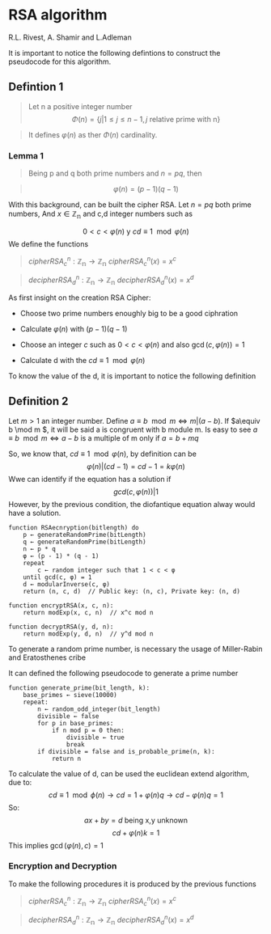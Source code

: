 # RSA algorithm

R.L. Rivest, A. Shamir and L.Adleman

It is important to notice the following defintions to construct the pseudocode for this algorithm.

## Defintion 1

> Let n a positive integer number
>$$\Phi(n)=\{j|1\leq j\leq n-1, j \text{ relative prime with n}\}$$

> It defines $\varphi(n)$ as ther $\Phi(n)$ cardinality.

### Lemma 1
> Being p and q both prime numbers and $n=pq$, then

> $$\varphi(n)=(p-1)(q-1)$$

With this background, can be built the cipher RSA. Let $n=pq$ both prime numbers, And $x\in \mathbb{Z_n}$ and c,d integer numbers such as

$$0<c<\varphi(n) \text{ y }cd\equiv 1 \mod \varphi(n)$$
We define the functions

> $cipherRSA^n_c:\mathbb{Z_n}\rightarrow \mathbb{Z_n} \text{  } cipherRSA^n_c(x)=x^c$

> $decipherRSA^n_d:\mathbb{Z_n}\rightarrow \mathbb{Z_n} \text{  } decipherRSA^n_d(x)=x^d$

As first insight on the creation RSA Cipher:

* Choose two prime numbers enoughly big to be a good ciphration

* Calculate $\varphi(n)$ with $(p-1)(q-1)$

* Choose an integer $c$ such as $0<c<\varphi(n)$ and also $\gcd(c,\varphi(n))=1$

* Calculate d with the $cd\equiv 1\mod \varphi(n)$

To know the value of the d, it is important to notice the following definition
## Definition 2

Let $m>1$ an integer number. Define $a\equiv b \mod m \Leftrightarrow m|(a-b)$. If $a\equiv b \mod m $, it will be said a is congruent with b module m. Is easy to see $a \equiv b \mod m \Leftrightarrow a-b$ is a multiple of  m only if $a=b+mq$

So, we know that, $cd \equiv 1 \mod \varphi(n)$, by definition can be 
$$\varphi(n)|(cd-1)=cd-1=k\varphi(n)$$
Wwe can identify if the equation has a solution if 
$$gcd(c,\varphi(n))|1$$
However, by the previous condition, the diofantique equation alway would have a solution.

```Pseudo
function RSAecnryption(bitlength) do
    p ← generateRandomPrime(bitLength)
    q ← generateRandomPrime(bitLength)
    n ← p * q
    φ ← (p - 1) * (q - 1)
    repeat
        c ← random integer such that 1 < c < φ
    until gcd(c, φ) = 1
    d ← modularInverse(c, φ)
    return (n, c, d)  // Public key: (n, c), Private key: (n, d)
```

```pseudo
function encryptRSA(x, c, n):
    return modExp(x, c, n)  // x^c mod n
```

```pseudo
function decryptRSA(y, d, n):
    return modExp(y, d, n)  // y^d mod n
```

To generate a random prime number, is necessary the usage of Miller-Rabin and Eratosthenes cribe

It can defined the following pseudocode to generate a prime number

```Pseudo
function generate_prime(bit_length, k):
    base_primes ← sieve(10000)
    repeat:
        n ← random_odd_integer(bit_length)
        divisible ← false
        for p in base_primes:
            if n mod p = 0 then:
                divisible ← true
                break
        if divisible = false and is_probable_prime(n, k):
            return n
```
To calculate the value of d, can be used the euclidean extend algorithm, due to:
$$cd\equiv 1 \mod \phi(n)\rightarrow cd=1+\varphi(n)q\rightarrow cd-\varphi(n)q=1 $$
So:
$$ax+by=d \text{ being x,y unknown}$$
$$cd+\varphi(n)k=1$$
This implies $\gcd(\varphi(n),c)=1$

### Encryption and Decryption

To make the following procedures it is produced by the previous functions
> $cipherRSA^n_c:\mathbb{Z_n}\rightarrow \mathbb{Z_n} \text{  } cipherRSA^n_c(x)=x^c$

> $decipherRSA^n_d:\mathbb{Z_n}\rightarrow \mathbb{Z_n} \text{  } decipherRSA^n_d(x)=x^d$
